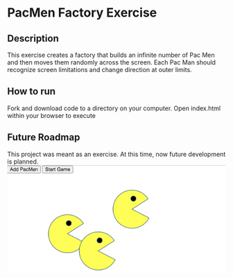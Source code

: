 # PacMen Factory Exercise
## Description
This exercise creates a factory that builds an infinite number of Pac Men and then moves them randomly across the screen.  Each Pac Man should recognize screen limitations and change direction at outer limits.
## How to run
Fork and download code to a directory on your computer.  Open index.html within your browser to execute
## Future Roadmap
This project was meant as an exercise.  At this time, now future development is planned.
<img src="PacMen.png" alt="Pac Men Factory">
